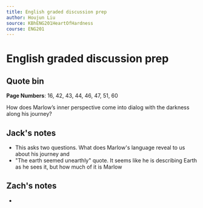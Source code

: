 ```yaml
---
title: English graded discussion prep
author: Houjun Liu
source: KBhENG201HeartOfHardness
course: ENG201
---
```


# English graded discussion prep

## Quote bin

**Page Numbers**: 16, 42, 43, 44, 46, 47, 51, 60

How does Marlow’s inner perspective come into dialog with the darkness along his journey?


## Jack's notes
- This asks two questions. What does Marlow's language reveal to us about his journey and
- "The earth seemed unearthly" quote. It seems like he is describing Earth as he sees it, but how much of it is Marlow




## Zach's notes

- 
